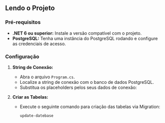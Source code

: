 ## Lendo o Projeto

### Pré-requisitos
* **.NET 6 ou superior:** Instale a versão compatível com o projeto.
* **PostgreSQL:** Tenha uma instância do PostgreSQL rodando e configure as credenciais de acesso.

### Configuração
1. **String de Conexão:**
   * Abra o arquivo `Program.cs`.
   * Localize a string de conexão com o banco de dados PostgreSQL.
   * Substitua os placeholders pelos seus dados de conexão:

2. **Criar as Tabelas:**
   * Execute o seguinte comando para criação das tabelas via Migration:
     ```bash
     update-datebase
     ```
